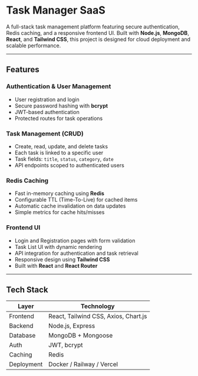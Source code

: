 #  Task Manager SaaS

A full-stack task management platform featuring secure authentication, Redis caching, and a responsive frontend UI. Built with **Node.js**, **MongoDB**, **React**, and **Tailwind CSS**, this project is designed for cloud deployment and scalable performance.

---

##  Features

###  Authentication & User Management
- User registration and login
- Secure password hashing with **bcrypt**
- JWT-based authentication
- Protected routes for task operations

###  Task Management (CRUD)
- Create, read, update, and delete tasks
- Each task is linked to a specific user
- Task fields: `title`, `status`, `category`, `date`
- API endpoints scoped to authenticated users

###  Redis Caching
- Fast in-memory caching using **Redis**
- Configurable TTL (Time-To-Live) for cached items
- Automatic cache invalidation on data updates
- Simple metrics for cache hits/misses

###  Frontend UI 
- Login and Registration pages with form validation
- Task List UI with dynamic rendering
- API integration for authentication and task retrieval
- Responsive design using **Tailwind CSS**
- Built with **React** and **React Router**


---

##  Tech Stack

| Layer     | Technology                          |
|-----------|-------------------------------------|
| Frontend  | React, Tailwind CSS, Axios, Chart.js |
| Backend   | Node.js, Express                    |
| Database  | MongoDB + Mongoose                  |
| Auth      | JWT, bcrypt                         |
| Caching   | Redis                               |
| Deployment| Docker / Railway / Vercel           |

